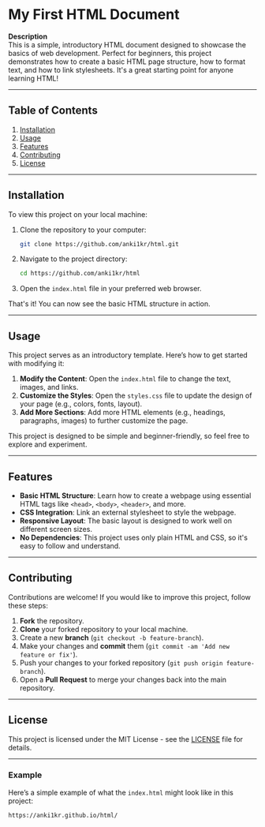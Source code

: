 # My First HTML Document

**Description**  
This is a simple, introductory HTML document designed to showcase the basics of web development. Perfect for beginners, this project demonstrates how to create a basic HTML page structure, how to format text, and how to link stylesheets. It's a great starting point for anyone learning HTML!

---

## Table of Contents

1. [Installation](#installation)
2. [Usage](#usage)
3. [Features](#features)
4. [Contributing](#contributing)
5. [License](#license)

---

## Installation

To view this project on your local machine:

1. Clone the repository to your computer:
    ```bash
    git clone https://github.com/anki1kr/html.git
    ```

2. Navigate to the project directory:
    ```bash
    cd https://github.com/anki1kr/html
    ```

3. Open the `index.html` file in your preferred web browser.

That's it! You can now see the basic HTML structure in action.

---

## Usage

This project serves as an introductory template. Here’s how to get started with modifying it:

1. **Modify the Content**: Open the `index.html` file to change the text, images, and links.
2. **Customize the Styles**: Open the `styles.css` file to update the design of your page (e.g., colors, fonts, layout).
3. **Add More Sections**: Add more HTML elements (e.g., headings, paragraphs, images) to further customize the page.

This project is designed to be simple and beginner-friendly, so feel free to explore and experiment.

---

## Features

- **Basic HTML Structure**: Learn how to create a webpage using essential HTML tags like `<head>`, `<body>`, `<header>`, and more.
- **CSS Integration**: Link an external stylesheet to style the webpage.
- **Responsive Layout**: The basic layout is designed to work well on different screen sizes.
- **No Dependencies**: This project uses only plain HTML and CSS, so it's easy to follow and understand.

---

## Contributing

Contributions are welcome! If you would like to improve this project, follow these steps:

1. **Fork** the repository.
2. **Clone** your forked repository to your local machine.
3. Create a new **branch** (`git checkout -b feature-branch`).
4. Make your changes and **commit** them (`git commit -am 'Add new feature or fix'`).
5. Push your changes to your forked repository (`git push origin feature-branch`).
6. Open a **Pull Request** to merge your changes back into the main repository.

---

## License

This project is licensed under the MIT License - see the [LICENSE](LICENSE) file for details.

---


### Example

Here’s a simple example of what the `index.html` might look like in this project:

```html
https://anki1kr.github.io/html/